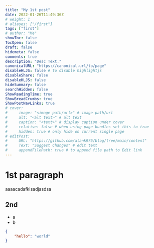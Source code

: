 ```yaml
---
title: "My 1st post"
date: 2022-01-26T11:49:36Z
# weight: 1
# aliases: ["/first"]
tags: ["first"]
# author: "Me"
showToc: false
TocOpen: false
draft: false
hidemeta: false
comments: true
description: "Desc Text."
canonicalURL: "https://canonical.url/to/page"
disableHLJS: false # to disable highlightjs
disableShare: false
disableHLJS: false
hideSummary: false
searchHidden: false
ShowReadingTime: true
ShowBreadCrumbs: true
ShowPostNavLinks: true
# cover:
#     image: "<image path/url>" # image path/url
#     alt: "<alt text>" # alt text
#     caption: "<text>" # display caption under cover
#     relative: false # when using page bundles set this to true
#     hidden: true # only hide on current single page
# editPost:
#     URL: "https://github.com/alank976/blog/tree/main/content"
#     Text: "Suggest Changes" # edit text
#     appendFilePath: true # to append file path to Edit link
---
```


# 1st paragraph

aaaacadafklsadjasdsa

## 2nd

- a
- b

```json
{
    "hello": "world"
}
```